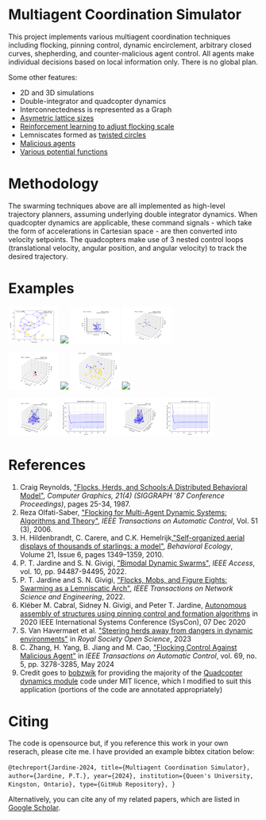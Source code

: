 # Multiagent Coordination Simulator

This project implements various multiagent coordination techniques including flocking, pinning control, dynamic encirclement, arbitrary closed curves, shepherding, and counter-malicious agent control. 
All agents make individual decisions based on local information only. There is no global plan. 

Some other features:

*  2D and 3D simulations
*  Double-integrator and quadcopter dynamics 
*  Interconnectedness is represented as a Graph
*  [Asymetric lattice sizes](https://github.com/tjards/asymmetric_lattices)
*  [Reinforcement learning to adjust flocking scale](https://github.com/tjards/assembly_via_Q-learning)
*  Lemniscates formed as [twisted circles](https://github.com/tjards/twisted_circles)
*  [Malicious agents](https://github.com/tjards/flocking_malicious)
*  [Various potential functions](https://github.com/tjards/survey_potential_functions) 

# Methodology

The swarming techniques above are all implemented as high-level trajectory planners, assuming underlying double integrator dynamics. 
When quadcopter dynamics are applicable, these command signals - which take the form of accelerations in Cartesian space - are then converted into velocity setpoints.
The quadcopters make use of 3 nested control loops (translational velocity, angular position, and angular velocity) to track the desired trajectory.

# Examples

<p float="center">
    <img src="./visualization/public/pinning/animation2D_pinning4.gif" width="20%">
    <img src="./visualization/public/hetero_lattice/animation2D.gif" width="20%">
    <img src="./visualization/public/pinning/animation3D_pinning3.gif" width="20%">
    <img src="./visualization/public/pinning/animation_quads.gif" width="20%">  
</p>

<p float="center">
    <img src="./visualization/public/shepherding/animation3D_shepherding.gif" width="20%">
    <img src="./visualization/public/encircle/animation_circle.gif" width="20%">
    <img src="./visualization/public/lemniscate/animation_12ger_w_obs.gif" width="20%">
    <img src="./visualization/public/lemniscate/dance_animation3D_HD.gif" width="20%">
</p>

<p float="center">
    <img src="./visualization/public/malicious/cao_animation3D_00.gif" width="20%">  
    <img src="./visualization/public/malicious/cao_malicious_0.png" width="20%">
    <img src="./visualization/public/malicious/cao_animation3D_11.gif" width="20%">  
    <img src="./visualization/public/malicious/cao_malicious_1.png" width="20%">
</p>


# References 

1. Craig Reynolds, ["Flocks, Herds, and Schools:A Distributed Behavioral Model"](https://www.red3d.com/cwr/papers/1987/boids.html), *Computer Graphics, 21(4) (SIGGRAPH '87 Conference Proceedings)*, pages 25-34, 1987.
2. Reza Olfati-Saber, ["Flocking for Multi-Agent Dynamic Systems: Algorithms and Theory"](https://ieeexplore.ieee.org/document/1605401), *IEEE Transactions on Automatic Control*, 
Vol. 51 (3), 2006.
3. H. Hildenbrandt, C. Carere, and C.K. Hemelrijk,["Self-organized aerial displays of thousands of starlings: a model"](https://academic.oup.com/beheco/article/21/6/1349/333856?login=false), *Behavioral Ecology*, Volume 21, Issue 6, pages 1349–1359, 2010.
4. P. T. Jardine and S. N. Givigi, ["Bimodal Dynamic Swarms"](https://ieeexplore.ieee.org/document/9857917), *IEEE Access*, vol. 10, pp. 94487-94495, 2022.
5. P. T. Jardine and S. N. Givigi, ["Flocks, Mobs, and Figure Eights: Swarming as a Lemniscatic Arch"](https://ieeexplore.ieee.org/document/9931405), *IEEE Transactions on Network Science and Engineering*, 2022.
6. Kléber M. Cabral, Sidney N. Givigi, and Peter T. Jardine, [Autonomous assembly of structures using pinning control and formation algorithms](https://ieeexplore-ieee-org.proxy.queensu.ca/document/9275901) in 2020 IEEE International Systems Conference (SysCon), 07 Dec 2020
7. S. Van Havermaet et al. ["Steering herds away from dangers in dynamic environments"](https://royalsocietypublishing.org/doi/10.1098/rsos.230015) in *Royal Society Open Science*, 2023
8. C. Zhang, H. Yang, B. Jiang and M. Cao, ["Flocking Control Against Malicious Agent"](https://ieeexplore.ieee.org/document/10264142) in *IEEE Transactions on Automatic Control*, vol. 69, no. 5, pp. 3278-3285, May 2024
9. Credit goes to [bobzwik](https://github.com/bobzwik) for providing the majority of the [Quadcopter dynamics module](https://github.com/tjards/multi-agent_sim/tree/master/agents/quadcopter_module) code under MIT licence, which I modified to suit this application (portions of the code are annotated appropriately)

# Citing

The code is opensource but, if you reference this work in your own reserach, please cite me. I have provided an example bibtex citation below:

`@techreport{Jardine-2024,
  title={Multiagent Coordination Simulator},
  author={Jardine, P.T.},
  year={2024},
  institution={Queen's University, Kingston, Ontario},
  type={GitHub Repository},
}`

Alternatively, you can cite any of my related papers, which are listed in [Google Scholar](https://scholar.google.com/citations?hl=en&user=RGlv4ZUAAAAJ&view_op=list_works&sortby=pubdate).















 

